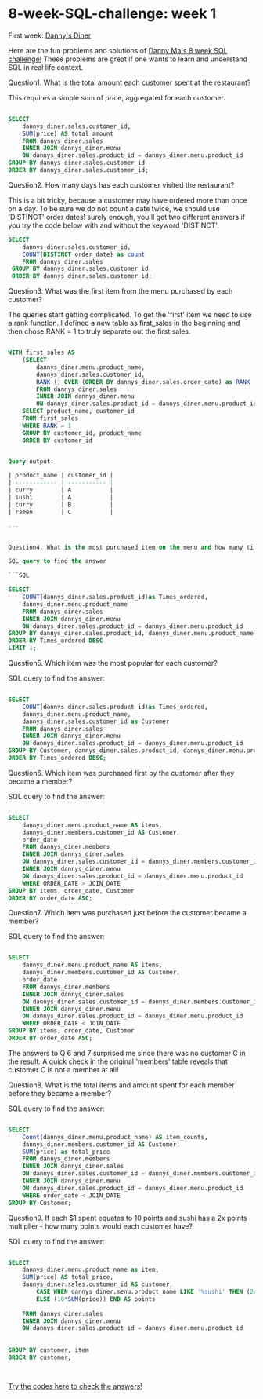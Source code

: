 # 8-week-SQL-challenge: week 1

First week:
[Danny's Diner](https://8weeksqlchallenge.com/case-study-1/)

Here are the fun problems and solutions of [Danny Ma's 8 week SQL challenge!](https://8weeksqlchallenge.com/getting-started/)
These problems are great if one wants to learn and understand SQL in real life context. 



Question1. What is the total amount each customer spent at the restaurant?

This requires a simple sum of price, aggregated for each customer.

``` SQL

SELECT
  	dannys_diner.sales.customer_id,
    SUM(price) AS total_amount
	FROM dannys_diner.sales
	INNER JOIN dannys_diner.menu
	ON dannys_diner.sales.product_id = dannys_diner.menu.product_id
GROUP BY dannys_diner.sales.customer_id
ORDER BY dannys_diner.sales.customer_id;

```


Question2. How many days has each customer visited the restaurant?

This is a bit tricky, because a customer may have ordered more than once on a day. To be sure we do not count a date twice, we should use 'DISTINCT' order dates! surely enough, you'll get two different answers if you try the code below with and without the keyword 'DISTINCT'.

```SQL
SELECT
	dannys_diner.sales.customer_id, 
    COUNT(DISTINCT order_date) as count
    FROM dannys_diner.sales
 GROUP BY dannys_diner.sales.customer_id
 ORDER BY dannys_diner.sales.customer_id;

```

Question3. What was the first item from the menu purchased by each customer?

The queries start getting complicated. To get the 'first' item we need to use a rank function. I defined a new table as first_sales in the beginning and then chose RANK = 1 to truly separate out the first sales.

```SQL

WITH first_sales AS
	(SELECT
  		dannys_diner.menu.product_name,
    	dannys_diner.sales.customer_id,
    	RANK () OVER (ORDER BY dannys_diner.sales.order_date) as RANK
		FROM dannys_diner.sales
		INNER JOIN dannys_diner.menu
		ON dannys_diner.sales.product_id = dannys_diner.menu.product_id)
    SELECT product_name, customer_id
    FROM first_sales
    WHERE RANK = 1
    GROUP BY customer_id, product_name
    ORDER BY customer_id


Query output: 

| product_name | customer_id |
| ------------ | ----------- |
| curry        | A           |
| sushi        | A           |
| curry        | B           |
| ramen        | C           |

---


Question4. What is the most purchased item on the menu and how many times was it purchased by all customers?

SQL query to find the answer

```SQL

SELECT
  	COUNT(dannys_diner.sales.product_id)as Times_ordered,
    dannys_diner.menu.product_name
    FROM dannys_diner.sales
	INNER JOIN dannys_diner.menu
    ON dannys_diner.sales.product_id = dannys_diner.menu.product_id
GROUP BY dannys_diner.sales.product_id, dannys_diner.menu.product_name
ORDER BY Times_ordered DESC
LIMIT 1;

```

Question5. Which item was the most popular for each customer?

SQL query to find the answer:

```SQL

SELECT
  	COUNT(dannys_diner.sales.product_id)as Times_ordered,
    dannys_diner.menu.product_name,
    dannys_diner.sales.customer_id as Customer
    FROM dannys_diner.sales
	INNER JOIN dannys_diner.menu
    ON dannys_diner.sales.product_id = dannys_diner.menu.product_id
GROUP BY Customer, dannys_diner.sales.product_id, dannys_diner.menu.product_name 
ORDER BY Times_ordered DESC;

```

Question6. Which item was purchased first by the customer after they became a member?

SQL query to find the answer:

```SQL

SELECT
  	dannys_diner.menu.product_name AS items,
    dannys_diner.members.customer_id AS Customer, 
    order_date
    FROM dannys_diner.members
	INNER JOIN dannys_diner.sales
    ON dannys_diner.sales.customer_id = dannys_diner.members.customer_id
    INNER JOIN dannys_diner.menu
    ON dannys_diner.sales.product_id = dannys_diner.menu.product_id
    WHERE ORDER_DATE > JOIN_DATE
GROUP BY items, order_date, Customer
ORDER BY order_date ASC;

```

Question7. Which item was purchased just before the customer became a member?

SQL query to find the answer:

```SQL

SELECT
  	dannys_diner.menu.product_name AS items,
    dannys_diner.members.customer_id AS Customer, 
    order_date
    FROM dannys_diner.members
	INNER JOIN dannys_diner.sales
    ON dannys_diner.sales.customer_id = dannys_diner.members.customer_id
    INNER JOIN dannys_diner.menu
    ON dannys_diner.sales.product_id = dannys_diner.menu.product_id
    WHERE ORDER_DATE < JOIN_DATE
GROUP BY items, order_date, Customer
ORDER BY order_date ASC;


```

The answers to Q 6 and 7 surprised me since  there was no customer C in the result. A quick check in the original 'members' table reveals that customer C is not a member at all!

Question8. What is the total items and amount spent for each member before they became a member?

SQL query to find the answer:

```SQL

SELECT
  	Count(dannys_diner.menu.product_name) AS item_counts,
    dannys_diner.members.customer_id AS Customer, 
    SUM(price) as total_price
    FROM dannys_diner.members
	INNER JOIN dannys_diner.sales
    ON dannys_diner.sales.customer_id = dannys_diner.members.customer_id
    INNER JOIN dannys_diner.menu
    ON dannys_diner.sales.product_id = dannys_diner.menu.product_id
    WHERE order_date < JOIN_DATE
GROUP BY Customer;


```

Question9. If each $1 spent equates to 10 points and sushi has a 2x points multiplier - how many points would each customer have?

SQL query to find the answer:

```SQL

SELECT
  	dannys_diner.menu.product_name as item,
    SUM(price) AS total_price,
    dannys_diner.sales.customer_id AS customer,     
    	CASE WHEN dannys_diner.menu.product_name LIKE '%sushi' THEN (20*SUM(price))
    	ELSE (10*SUM(price)) END AS points
               
    FROM dannys_diner.sales
	INNER JOIN dannys_diner.menu
    ON dannys_diner.sales.product_id = dannys_diner.menu.product_id
                    
                     
GROUP BY customer, item
ORDER BY customer;




```
[Try the codes here to check the answers!](https://www.db-fiddle.com/f/2rM8RAnq7h5LLDTzZiRWcd/138)
